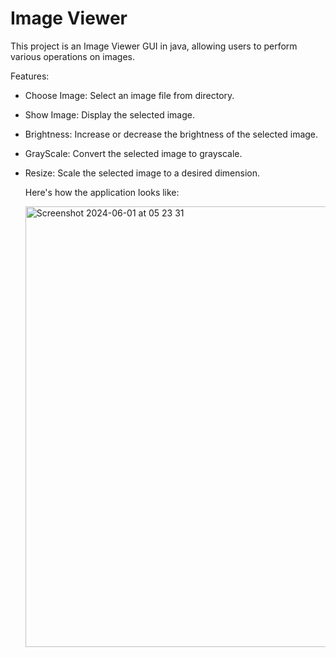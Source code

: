 # Image Viewer
This project is an Image Viewer GUI in java, allowing users to perform various operations on images.

Features:
- Choose Image: Select an image file from directory.
- Show Image: Display the selected image.
- Brightness: Increase or decrease the brightness of the selected image.
- GrayScale: Convert the selected image to grayscale.
- Resize: Scale the selected image to a desired dimension.

  Here's how the application looks like:
  
  <img width="705" alt="Screenshot 2024-06-01 at 05 23 31" src="https://github.com/Sanastd/ImageViewer/assets/167990522/0fc7711a-e6a9-4028-8787-fc50af53883d">
